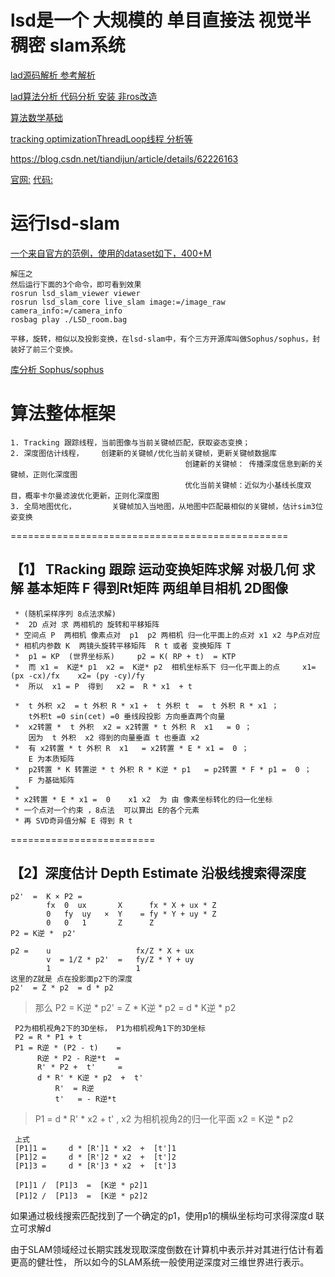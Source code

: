 # lsd是一个 大规模的 单目直接法 视觉半稠密 slam系统

[lad源码解析 参考解析](https://blog.csdn.net/lancelot_vim)

[lad算法分析 代码分析 安装 非ros改造](http://www.cnblogs.com/hitcm/category/763753.html)

[算法数学基础](https://blog.csdn.net/xdEddy/article/details/78009748)
 
[tracking  optimizationThreadLoop线程 分析等](https://blog.csdn.net/u013004597)

https://blog.csdn.net/tiandijun/article/details/62226163

[官网:](http://vision.in.tum.de/research/vslam/lsdslam)
[代码:](https://github.com/tum-vision/lsd_slam)

# 运行lsd-slam
[一个来自官方的范例，使用的dataset如下，400+M](http://vmcremers8.informatik.tu-muenchen.de/lsd/LSD_room.bag.zip)

    解压之
    然后运行下面的3个命令，即可看到效果
    rosrun lsd_slam_viewer viewer
    rosrun lsd_slam_core live_slam image:=/image_raw camera_info:=/camera_info
    rosbag play ./LSD_room.bag

    平移，旋转，相似以及投影变换，在lsd-slam中，有个三方开源库叫做Sophus/sophus，封装好了前三个变换。
[库分析  Sophus/sophus ](https://blog.csdn.net/lancelot_vim/article/details/51706832)


# 算法整体框架
    1. Tracking 跟踪线程，当前图像与当前关键帧匹配，获取姿态变换；
    2. 深度图估计线程，    创建新的关键帧/优化当前关键帧，更新关键帧数据库
                                           创建新的关键帧： 传播深度信息到新的关键帧，正则化深度图
                                           优化当前关键帧：近似为小基线长度双目，概率卡尔曼滤波优化更新，正则化深度图
    3. 全局地图优化，        关键帧加入当地图，从地图中匹配最相似的关键帧，估计sim3位姿变换

================================================
## 【1】 TRacking 跟踪 运动变换矩阵求解 对极几何 求解 基本矩阵 F 得到Rt矩阵 两组单目相机 2D图像 
     * (随机采样序列 8点法求解)
     *  2D 点对 求 两相机的 旋转和平移矩阵
     * 空间点 P  两相机 像素点对  p1  p2 两相机 归一化平面上的点对 x1 x2 与P点对应
     * 相机内参数 K  两镜头旋转平移矩阵  R t 或者 变换矩阵 T
     *  p1 = KP  (世界坐标系)     p2 = K( RP + t)  = KTP
     *  而 x1 =  K逆* p1  x2 =  K逆* p2  相机坐标系下 归一化平面上的点     x1= (px -cx)/fx    x2= (py -cy)/fy
     *  所以  x1 = P  得到   x2 =  R * x1  + t   
     
     *  t 外积 x2  = t 外积 R * x1 +  t 外积 t  =  t 外积 R * x1 ； 
        t外积t =0 sin(cet) =0 垂线段投影 方向垂直两个向量
     *  x2转置 *  t 外积  x2 = x2转置 * t 外积 R  x1   = 0 ；
        因为  t 外积  x2 得到的向量垂直 t 也垂直 x2
     *  有 x2转置 * t 外积 R  x1   = x2转置 * E * x1 =  0 ； 
        E 为本质矩阵
     *  p2转置 * K 转置逆 * t 外积 R * K逆 * p1   = p2转置 * F * p1 =  0 ；
        F 为基础矩阵
     * 
     * x2转置 * E * x1 =  0    x1 x2  为 由 像素坐标转化的归一化坐标
     * 一个点对一个约束 ，8点法  可以算出 E的各个元素
     * 再 SVD奇异值分解 E 得到 R t

 =========================
## 【2】深度估计 Depth Estimate 沿极线搜索得深度
    p2'  =  K × P2 = 
            fx  0  ux       X      fx * X + ux * Z
            0   fy  uy   ×  Y    = fy * Y + uy * Z
            0   0   1       Z      Z
    P2 = K逆 *  p2'        

    p2 =    u                   fx/Z * X + ux
            v  = 1/Z * p2'  =   fy/Z * Y + uy
            1                   1
    这里的Z就是 点在投影面p2下的深度
    p2'  = Z * p2  = d * p2

> 那么   P2 = K逆 * p2'  = Z * K逆 * p2 = d * K逆 * p2 

     P2为相机视角2下的3D坐标， P1为相机视角1下的3D坐标
     P2 = R * P1 + t 
     P1 = R逆 * (P2 - t)    = 
          R逆 * P2 - R逆*t  =  
          R' * P2 +  t'     = 
          d * R' * K逆 * p2  +  t' 
              R'  = R逆
              t'   = - R逆*t
          
> P1 =    d * R' * x2  +  t'    ,  x2    为相机视角2的归一化平面  x2 =  K逆 * p2

     上式
     [P1]1 =     d * [R']1 * x2  +  [t']1   
     [P1]2 =     d * [R']2 * x2  +  [t']2 
     [P1]3 =     d * [R']3 * x2  +  [t']3 

     [P1]1 /  [P1]3  =  [K逆 * p2]1   
     [P1]2 /  [P1]3  =  [K逆 * p2]2 

 如果通过极线搜索匹配找到了一个确定的p1，使用p1的横纵坐标均可求得深度d 
 联立可求解d  
  
 由于SLAM领域经过长期实践发现取深度倒数在计算机中表示并对其进行估计有着更高的健壮性，
 所以如今的SLAM系统一般使用逆深度对三维世界进行表示。
 
 
 
